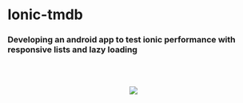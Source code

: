 # Ionic-tmdb
### Developing an android app to test ionic performance with responsive lists and lazy loading ###
<br/><br/>


<p align="center">
  <img src="https://user-images.githubusercontent.com/22818732/40924928-ba3306ec-6818-11e8-995c-6d9f2b35478e.jpg">
</p>
